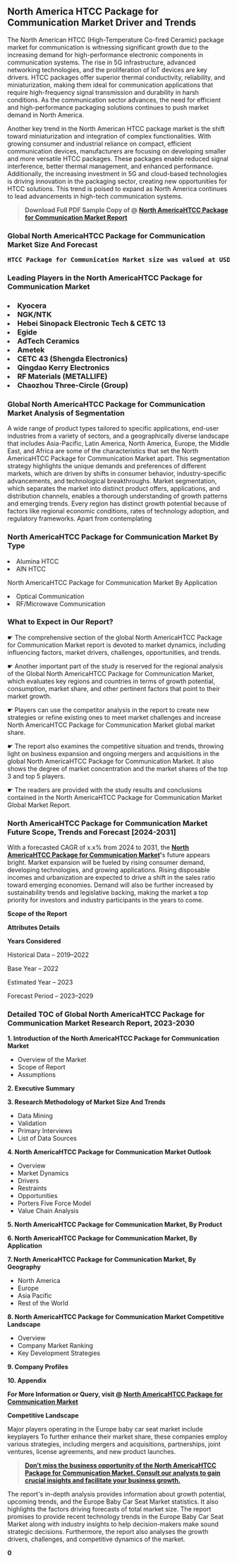 <p> <h2>North America HTCC Package for Communication Market Driver and Trends</h2><p>The North American HTCC (High-Temperature Co-fired Ceramic) package market for communication is witnessing significant growth due to the increasing demand for high-performance electronic components in communication systems. The rise in 5G infrastructure, advanced networking technologies, and the proliferation of IoT devices are key drivers. HTCC packages offer superior thermal conductivity, reliability, and miniaturization, making them ideal for communication applications that require high-frequency signal transmission and durability in harsh conditions. As the communication sector advances, the need for efficient and high-performance packaging solutions continues to push market demand in North America.</p><p>Another key trend in the North American HTCC package market is the shift toward miniaturization and integration of complex functionalities. With growing consumer and industrial reliance on compact, efficient communication devices, manufacturers are focusing on developing smaller and more versatile HTCC packages. These packages enable reduced signal interference, better thermal management, and enhanced performance. Additionally, the increasing investment in 5G and cloud-based technologies is driving innovation in the packaging sector, creating new opportunities for HTCC solutions. This trend is poised to expand as North America continues to lead advancements in high-tech communication systems.</p></p><blockquote id="" class=""><strong>Download Full PDF Sample Copy of @&nbsp;<a href="https://www.verifiedmarketreports.com/download-sample/?rid=499614&utm_source=GitHub-Jan&utm_medium=251" target="_blank">North AmericaHTCC Package for Communication Market Report</a>&nbsp;&nbsp;</strong></blockquote><h3 id="" class=""><strong>Global&nbsp;North AmericaHTCC Package for Communication Market Size And Forecast</strong></h3><pre class="reader-text-block__code-block"><strong>HTCC Package for Communication Market size was valued at USD 1.5 Billion in 2022 and is projected to reach USD 2.8 Billion by 2030, growing at a CAGR of 8.7% from 2024 to 2030.</strong></pre><h3 id="" class="">Leading Players in the&nbsp;North AmericaHTCC Package for Communication Market</h3><h3 class=""></Li><Li>Kyocera</Li><Li> NGK/NTK</Li><Li> Hebei Sinopack Electronic Tech & CETC 13</Li><Li> Egide</Li><Li> AdTech Ceramics</Li><Li> Ametek</Li><Li> CETC 43 (Shengda Electronics)</Li><Li> Qingdao Kerry Electronics</Li><Li> RF Materials (METALLIFE)</Li><Li> Chaozhou Three-Circle (Group)</h3><h3 id="" class="">Global&nbsp;North AmericaHTCC Package for Communication Market Analysis of Segmentation</h3><p id="" class="">A wide range of product types tailored to specific applications, end-user industries from a variety of sectors, and a geographically diverse landscape that includes Asia-Pacific, Latin America, North America, Europe, the Middle East, and Africa are some of the characteristics that set the North AmericaHTCC Package for Communication Market apart. This segmentation strategy highlights the unique demands and preferences of different markets, which are driven by shifts in consumer behavior, industry-specific advancements, and technological breakthroughs. Market segmentation, which separates the market into distinct product offers, applications, and distribution channels, enables a thorough understanding of growth patterns and emerging trends. Every region has distinct growth potential because of factors like regional economic conditions, rates of technology adoption, and regulatory frameworks. Apart from contemplating</p><h3 id="" class="">North AmericaHTCC Package for Communication Market&nbsp;By Type</h3><p></Li><Li>Alumina HTCC</Li><Li> AlN HTCC</p><div class="" data-test-id=""><p>North AmericaHTCC Package for Communication Market&nbsp;By Application</p></div><p class=""></Li><Li>Optical Communication</Li><Li> RF/Microwave Communication</p><div class="" data-test-id=""><h3><span class="">What to Expect in Our Report?</span></h3></div><div class="" data-test-id=""><p><span class="">☛ The comprehensive section of the global North AmericaHTCC Package for Communication Market report is devoted to market dynamics, including influencing factors, market drivers, challenges, opportunities, and trends.</span></p></div><div class="" data-test-id=""><p><span class="">☛ Another important part of the study is reserved for the regional analysis of the Global North AmericaHTCC Package for Communication Market, which evaluates key regions and countries in terms of growth potential, consumption, market share, and other pertinent factors that point to their market growth.</span></p></div><div class="" data-test-id=""><p><span class="">☛ Players can use the competitor analysis in the report to create new strategies or refine existing ones to meet market challenges and increase North AmericaHTCC Package for Communication Market global market share.</span></p></div><div class="" data-test-id=""><p><span class="">☛ The report also examines the competitive situation and trends, throwing light on business expansion and ongoing mergers and acquisitions in the global North AmericaHTCC Package for Communication Market. It also shows the degree of market concentration and the market shares of the top 3 and top 5 players.</span></p></div><div class="" data-test-id=""><p><span class="">☛ The readers are provided with the study results and conclusions contained in the North AmericaHTCC Package for Communication Market Global Market Report.</span></p></div><div class="" data-test-id=""><h3><span class="">North AmericaHTCC Package for Communication Market Future Scope, Trends and Forecast [2024-2031]</span></h3></div><div class="" data-test-id=""><p><span class="">With a forecasted CAGR of x.x% from 2024 to 2031, the <strong><a href="https://www.verifiedmarketreports.com/download-sample/?rid=499614&utm_source=GitHub-Jan&utm_medium=251" target="_blank">North AmericaHTCC Package for Communication Market</a>'</strong>s future appears bright. Market expansion will be fueled by rising consumer demand, developing technologies, and growing applications. Rising disposable incomes and urbanization are expected to drive a shift in the sales ratio toward emerging economies. Demand will also be further increased by sustainability trends and legislative backing, making the market a top priority for investors and industry participants in the years to come.</span></p><p id="ember66" class="ember-view reader-text-block__paragraph"><strong>Scope of the Report</strong></p><p id="ember67" class="ember-view reader-text-block__paragraph"><strong>Attributes Details</strong></p><p id="ember68" class="ember-view reader-text-block__paragraph"><strong>Years Considered</strong></p><p id="ember69" class="ember-view reader-text-block__paragraph">Historical Data &ndash; 2019&ndash;2022</p><p id="ember70" class="ember-view reader-text-block__paragraph">Base Year &ndash; 2022</p><p id="ember71" class="ember-view reader-text-block__paragraph">Estimated Year &ndash; 2023</p><p id="ember72" class="ember-view reader-text-block__paragraph">Forecast Period &ndash; 2023&ndash;2029</p></div><h3 id="" class="">Detailed TOC of Global North AmericaHTCC Package for Communication Market Research Report, 2023-2030</h3><p id="" class=""><strong>1. Introduction of the North AmericaHTCC Package for Communication Market</strong></p><ul><li>Overview of the Market</li><li>Scope of Report</li><li>Assumptions</li></ul><p id="" class=""><strong>2. Executive Summary</strong></p><p id="" class=""><strong>3. Research Methodology of Market Size And Trends</strong></p><ul><li>Data Mining</li><li>Validation</li><li>Primary Interviews</li><li>List of Data Sources</li></ul><p id="" class=""><strong>4. North AmericaHTCC Package for Communication Market Outlook</strong></p><ul><li>Overview</li><li>Market Dynamics</li><li>Drivers</li><li>Restraints</li><li>Opportunities</li><li>Porters Five Force Model</li><li>Value Chain Analysis</li></ul><p id="" class=""><strong>5. North AmericaHTCC Package for Communication Market, By Product</strong></p><p id="" class=""><strong>6. North AmericaHTCC Package for Communication Market, By Application</strong></p><p id="" class=""><strong>7. North AmericaHTCC Package for Communication Market, By Geography</strong></p><ul><li>North America</li><li>Europe</li><li>Asia Pacific</li><li>Rest of the World</li></ul><p id="" class=""><strong>8. North AmericaHTCC Package for Communication Market Competitive Landscape</strong></p><ul><li>Overview</li><li>Company Market Ranking</li><li>Key Development Strategies</li></ul><p id="" class=""><strong>9. Company Profiles</strong></p><p id="" class=""><strong>10. Appendix</strong></p><p><strong>For More Information or Query, visit&nbsp;@ <a href="https://www.verifiedmarketreports.com/product/htcc-package-for-communication-market/" target="_blank">North AmericaHTCC Package for Communication Market</a></strong></p><p id="ember61" class="ember-view reader-text-block__paragraph"><strong>Competitive Landscape</strong></p><p id="ember62" class="ember-view reader-text-block__paragraph">Major players operating in the Europe baby car seat market include keyplayers To further enhance their market share, these companies employ various strategies, including mergers and acquisitions, partnerships, joint ventures, license agreements, and new product launches.</p><blockquote id="ember63" class="ember-view reader-text-block__blockquote"><strong><a href="https://www.verifiedmarketreports.com/download-sample/?rid=499614&utm_source=GitHub-Jan&utm_medium=251" target="_blank">Don&rsquo;t miss the business opportunity of the North AmericaHTCC Package for Communication Market. Consult our analysts to gain crucial insights and facilitate your business growth.</a></strong></blockquote><p id="ember64" class="ember-view reader-text-block__paragraph">The report's in-depth analysis provides information about growth potential, upcoming trends, and the Europe Baby Car Seat Market statistics. It also highlights the factors driving forecasts of total market size. The report promises to provide recent technology trends in the Europe Baby Car Seat Market along with industry insights to help decision-makers make sound strategic decisions. Furthermore, the report also analyses the growth drivers, challenges, and competitive dynamics of the market.</p><p class="ember-view reader-text-block__paragraph"><strong>0</strong></p>

